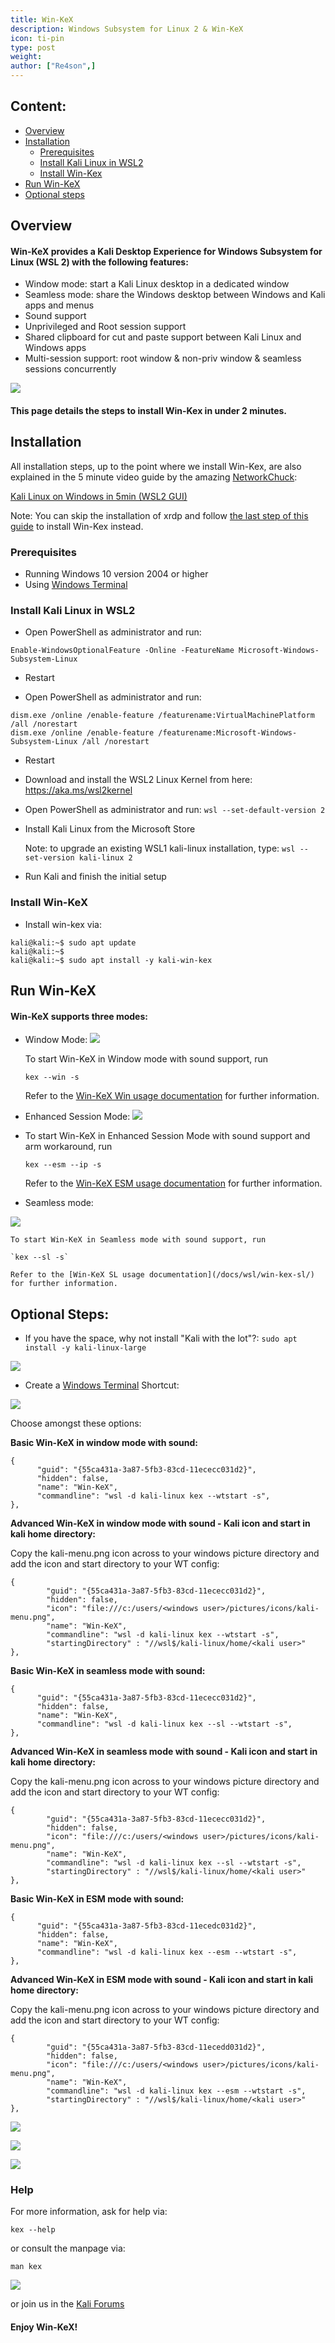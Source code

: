 ```yaml
---
title: Win-KeX
description: Windows Subsystem for Linux 2 & Win-KeX
icon: ti-pin
type: post
weight:
author: ["Re4son",]
---
```


## Content:

- [Overview](#overview)
- [Installation](#installation)
  - [Prerequisites](#prerequisites)
  - [Install Kali Linux in WSL2](#install-kali-linux-in-wsl2)
  - [Install Win-Kex](#install-win-kex)
- [Run Win-KeX](#run-win-kex)
- [Optional steps](#optional-steps)

## Overview

#### Win-KeX provides a Kali Desktop Experience for Windows Subsystem for Linux (WSL 2) with the following features:

- Window mode: start a Kali Linux desktop in a dedicated window
- Seamless mode: share the Windows desktop between Windows and Kali apps and menus
- Sound support
- Unprivileged and Root session support
- Shared clipboard for cut and paste support between Kali Linux and Windows apps
- Multi-session support: root window & non-priv window & seamless sessions concurrently

![](win-kex-sl.png)

#### This page details the steps to install Win-Kex in under 2 minutes.

## Installation

All installation steps, up to the point where we install Win-Kex, are also explained in the 5 minute video guide by the amazing [NetworkChuck](https:/twitter.com/NetWorkChuck):

[Kali Linux on Windows in 5min (WSL2 GUI)](https://www.youtube.com/watch?v=AfVH54edAHU)

Note: You can skip the installation of xrdp and follow [the last step of this guide](#install-win-kex) to install Win-Kex instead.

### Prerequisites

- Running Windows 10 version 2004 or higher
- Using [Windows Terminal](https://www.microsoft.com/en-us/p/windows-terminal/9n0dx20hk701)

### Install Kali Linux in WSL2

- Open PowerShell as administrator and run:

```console
Enable-WindowsOptionalFeature -Online -FeatureName Microsoft-Windows-Subsystem-Linux
```

- Restart

- Open PowerShell as administrator and run:

```console
dism.exe /online /enable-feature /featurename:VirtualMachinePlatform /all /norestart
dism.exe /online /enable-feature /featurename:Microsoft-Windows-Subsystem-Linux /all /norestart
```

- Restart

- Download and install the WSL2 Linux Kernel from here: https://aka.ms/wsl2kernel

- Open PowerShell as administrator and run:
`wsl --set-default-version 2`

- Install Kali Linux from the Microsoft Store

  Note: to upgrade an existing WSL1 kali-linux installation, type:
  `wsl --set-version kali-linux 2`

- Run Kali and finish the initial setup

### Install Win-KeX

- Install win-kex via:

```console
kali@kali:~$ sudo apt update
kali@kali:~$
kali@kali:~$ sudo apt install -y kali-win-kex
```

## Run Win-KeX

#### Win-KeX supports three modes:

  - Window Mode:
![](win-kex.png)

    To start Win-KeX in Window mode with sound support, run

    `kex --win -s`

    Refer to the [Win-KeX Win usage documentation](/docs/wsl/win-kex-win/) for further information.

  - Enhanced Session Mode:
![](win-kex-2.png)

  - To start Win-KeX in Enhanced Session Mode with sound support and arm workaround, run

    `kex --esm --ip -s`

    Refer to the [Win-KeX ESM usage documentation](/docs/wsl/win-kex-esm/) for further information.

  - Seamless mode:

![](win-kex-sl.png)

    To start Win-KeX in Seamless mode with sound support, run

    `kex --sl -s`

    Refer to the [Win-KeX SL usage documentation](/docs/wsl/win-kex-sl/) for further information.

## Optional Steps:

- If you have the space, why not install "Kali with the lot"?:
`sudo apt install -y kali-linux-large`

![](win-kex-thelot.png)

- Create a [Windows Terminal](https://www.microsoft.com/en-us/p/windows-terminal/9n0dx20hk701) Shortcut:

![](win-kex-wt1.png)

 Choose amongst these options:

  **Basic Win-KeX in window mode with sound:**

```plaintext
{
      "guid": "{55ca431a-3a87-5fb3-83cd-11ececc031d2}",
      "hidden": false,
      "name": "Win-KeX",
      "commandline": "wsl -d kali-linux kex --wtstart -s",
},
```

  **Advanced Win-KeX in window mode with sound - Kali icon and start in kali home directory:**

  Copy the kali-menu.png icon across to your windows picture directory and add the icon and start directory to your WT config:

```plaintext
{
        "guid": "{55ca431a-3a87-5fb3-83cd-11ececc031d2}",
        "hidden": false,
        "icon": "file:///c:/users/<windows user>/pictures/icons/kali-menu.png",
        "name": "Win-KeX",
        "commandline": "wsl -d kali-linux kex --wtstart -s",
        "startingDirectory" : "//wsl$/kali-linux/home/<kali user>"
},
```

 **Basic Win-KeX in seamless mode with sound:**

```plaintext
{
      "guid": "{55ca431a-3a87-5fb3-83cd-11ececc031d2}",
      "hidden": false,
      "name": "Win-KeX",
      "commandline": "wsl -d kali-linux kex --sl --wtstart -s",
},
```

  **Advanced Win-KeX in seamless mode with sound - Kali icon and start in kali home directory:**

  Copy the kali-menu.png icon across to your windows picture directory and add the icon and start directory to your WT config:

```plaintext
{
        "guid": "{55ca431a-3a87-5fb3-83cd-11ececc031d2}",
        "hidden": false,
        "icon": "file:///c:/users/<windows user>/pictures/icons/kali-menu.png",
        "name": "Win-KeX",
        "commandline": "wsl -d kali-linux kex --sl --wtstart -s",
        "startingDirectory" : "//wsl$/kali-linux/home/<kali user>"
},
```

  **Basic Win-KeX in ESM mode with sound:**

```plaintext
{
      "guid": "{55ca431a-3a87-5fb3-83cd-11ecedc031d2}",
      "hidden": false,
      "name": "Win-KeX",
      "commandline": "wsl -d kali-linux kex --esm --wtstart -s",
},
```

  **Advanced Win-KeX in ESM mode with sound - Kali icon and start in kali home directory:**

  Copy the kali-menu.png icon across to your windows picture directory and add the icon and start directory to your WT config:

```plaintext
{
        "guid": "{55ca431a-3a87-5fb3-83cd-11ecedd031d2}",
        "hidden": false,
        "icon": "file:///c:/users/<windows user>/pictures/icons/kali-menu.png",
        "name": "Win-KeX",
        "commandline": "wsl -d kali-linux kex --esm --wtstart -s",
        "startingDirectory" : "//wsl$/kali-linux/home/<kali user>"
},
```

![](win-kex-wt1.png)

![](win-kex-wt2.png)

![](win-kex-full.png)

### Help

For more information, ask for help via:

`kex --help`

or consult the manpage via:

`man kex`

![](manpage.png)

or join us in the [Kali Forums](https://forums.kali.org/)

#### Enjoy Win-KeX!
